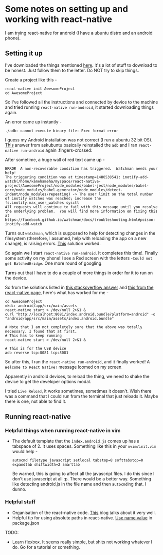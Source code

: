# Some notes on setting up and working with react-native

I am trying react-native for android (I have a ubuntu distro and an android phone).

## Setting it up
I've downloaded the things mentioned [here](https://facebook.github.io/react-native/docs/getting-started.html).
It's a lot of stuff to download to be honest. Just follow them to the letter. Do NOT try to skip things.

Create a project like this - 
```
react-native init AwesomeProject
cd AwesomeProject
```

So I've followed all the instructions and connected by device to the machine and tried running `react-native run-android`, it started downloading things again.

An error came up instantly - 
```
./adb: cannot execute binary file: Exec format error
```
I guess my Android installation was not correct (I run a ubuntu 32 bit OS).
[This](http://askubuntu.com/a/710504/362872) answer from askubuntu basically reinstalled the `adb` and I ran `react-native run-android` again :fingers-crossed:

After sometime, a huge wall of red text came up -

```
ERROR  A non-recoverable condition has triggered.  Watchman needs your help!
The triggering condition was at timestamp=1480530541: inotify-add-watch(/home/kamehameha/myspace/react-native-project/AwesomeProject/node_modules/babel-jest/node_modules/babel-core/node_modules/babel-generator/node_modules/detect-indent/node_modules/repeating) -> The user limit on the total number of inotify watches was reached; increase the fs.inotify.max_user_watches sysctl
All requests will continue to fail with this message until you resolve
the underlying problem.  You will find more information on fixing this at
https://facebook.github.io/watchman/docs/troubleshooting.html#poison-inotify-add-watch
```

Turns out `watchman`, which is supposed to help for detecting changes in the filesystem (therefore, I assumed, help with reloading the app on a new change), is raising errors.
[This](https://github.com/facebook/react-native/issues/3199#issuecomment-145426578) solution worked.

So again we I start `react-native run-android`. It completes this time!. Finally some activity on my phone! I see a Red screen with the letters -`Could not get BatchedBridge`.
One more round of googling.

Turns out that I have to do a couple of more things in order for it to run on the device.

So from the solutions listed in [this stackoverflow answer](http://stackoverflow.com/a/38874952/1518924) and [this from the react-native page](), here's what has worked for me - 
```
cd AwesomeProject
mkdir android/app/src/main/assets
react-native start > /dev/null 2>&1 &  
curl "http://localhost:8081/index.android.bundle?platform=android" -o "android/app/src/main/assets/index.android.bundle"

# Note that I am not completely sure that the above was totally necessary. I found that at first.
# This has to keep running 
react-native start > /dev/null 2>&1 &

# This is for the USB device
adb reverse tcp:8081 tcp:8081
```

So after this, I ran the `react-native run-android`, and it finally worked! A `Welcome to React Native!` message loomed on my screen.

Apparently in android devices, to reload the thing, we need to shake the device to get the developer options modal.

I tried `Live Reload`, it works sometimes, sometimes it doesn't. Wish there was a command that I could run from the terminal that just reloads it. Maybe there is one, not able to find it.

 
## Running react-native

### Helpful things when running react-native in vim
- The default template that the `index.android.js` comes up has a tabspace of 2. It uses spaces. Something like this in your `nvim/init.vim` would help - 
  ```
  autocmd filetype javascript setlocal tabstop=8 softtabstop=0 expandtab shiftwidth=2 smarttab
  ```
  Be warned, this is going to affect all the javascript files. I do this since I don't use javascript at all :p. There would be a better way. Something like detecting android.js in the file name and then `autocmd`ing that. I dunno. 


### Helpful stuff 
- Organisation of the react-native code. [This](https://medium.com/the-react-native-log/organizing-a-react-native-project-9514dfadaa0#.adaw2gdr0) blog talks about it very well.
- Helpful tip for using absolute paths in react-native. [Use name value](https://medium.com/@davidjwoody/how-to-use-absolute-paths-in-react-native-6b06ae3f65d1#.1xvuq3e61) in package.json

TODO: 
- Learn flexbox. It seems really simple, but shits not working whatever I do. Go for a tutorial or something.
